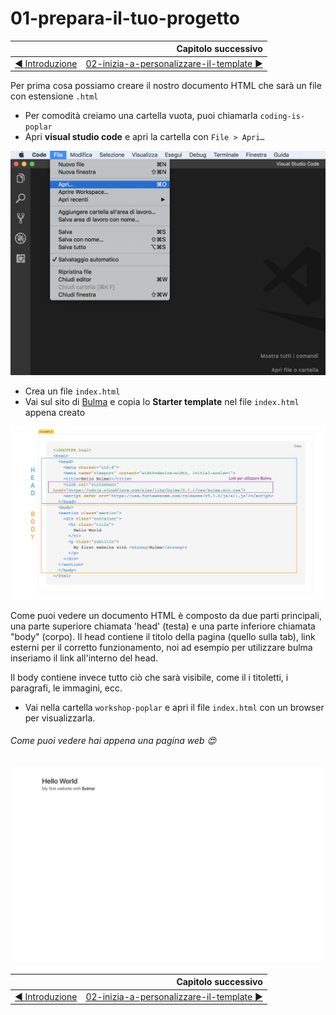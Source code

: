 # 01-prepara-il-tuo-progetto

|                                                           | Capitolo successivo                                                                    |
| :-------------------------------------------------------- | -------------------------------------------------------------------------------------: |
| [◀︎ Introduzione](https://github.com/lykkechen/work-pop/) | [02-inizia-a-personalizzare-il-template ▶︎](../02-inizia-a-personalizzare-il-template) |

Per prima cosa possiamo creare il nostro documento HTML che sarà un file con estensione `.html`


- Per comodità creiamo una cartella vuota, puoi chiamarla `coding-is-poplar`
- Apri **visual studio code** e apri la cartella con `File > Apri…`

<kbd>![apri-progetto](../assets/apri-progetto.png)</kbd>

- Crea un file `index.html`
- Vai sul sito di [Bulma](https://bulma.io/documentation/overview/start/) e copia lo **Starter template** nel file `index.html` appena creato

<kbd>![01-body-head](../assets/Lessons/01-body-head.png)</kbd>

Come puoi vedere un documento HTML è composto da due parti principali, una parte superiore chiamata 'head' (testa) e una parte inferiore chiamata "body" (corpo).
Il head contiene il titolo della pagina (quello sulla tab), link esterni per il corretto funzionamento, noi ad esempio per utilizzare bulma inseriamo il link all'interno del head.

Il body contiene invece tutto ciò che sarà visibile, come il i titoletti, i paragrafi, le immagini, ecc.

- Vai nella cartella `workshop-poplar` e apri il file `index.html` con un browser per visualizzarla.


###### Come puoi vedere hai appena una pagina web 😍

<kbd>![01-image](../assets/Lessons/01-image.png)</kbd>

|                                                          | Capitolo successivo                                                                    |
| :------------------------------------------------------- | -------------------------------------------------------------------------------------: |
| [◀ Introduzione](https://github.com/lykkechen/work-pop/) | [02-inizia-a-personalizzare-il-template ▶︎](../02-inizia-a-personalizzare-il-template) |